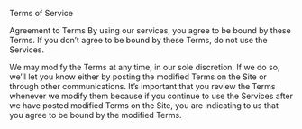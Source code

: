 Terms of Service

Agreement to Terms
By using our services, you agree to be bound by these Terms. If you don’t agree to be bound by these Terms, do not use the Services.

We may modify the Terms at any time, in our sole discretion. If we do so, we’ll let you know either by posting the modified Terms on the Site or through other communications. It’s important that you review the Terms whenever we modify them because if you continue to use the Services after we have posted modified Terms on the Site, you are indicating to us that you agree to be bound by the modified Terms.
